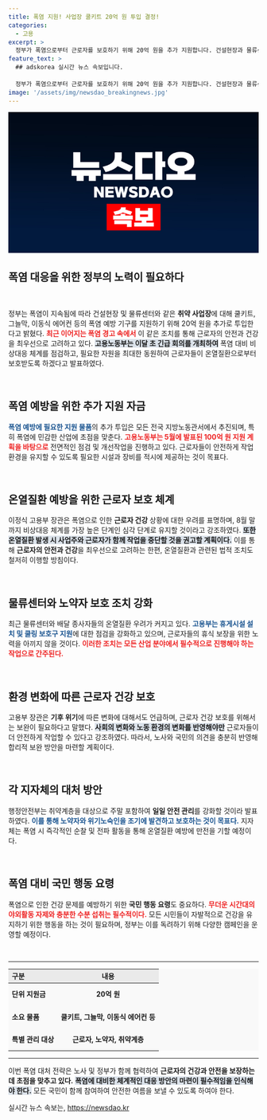 ```yaml
---
title: 폭염 지원! 사업장 쿨키트 20억 원 투입 결정!
categories:
  - 고용
excerpt: >
  정부가 폭염으로부터 근로자를 보호하기 위해 20억 원을 추가 지원합니다. 건설현장과 물류센터를 중심으로 쿨키트와 에어컨을 마련하며, 온열질환 예방을 위한 종합 대책을 가동합니다. 더위를 이겨내는 안전한 여름, 어떻게 대처할까요?
feature_text: >
  ## adskorea 실시간 뉴스 속보입니다.

  정부가 폭염으로부터 근로자를 보호하기 위해 20억 원을 추가 지원합니다. 건설현장과 물류센터를 중심으로 쿨키트와 에어컨을 마련하며, 온열질환 예방을 위한 종합 대책을 가동합니다. 더위를 이겨내는 안전한 여름, 어떻게 대처할까요?
image: '/assets/img/newsdao_breakingnews.jpg'
---
```


<p><img src="/assets/img/newsdao_breakingnews.jpg" alt="adskorea 속보" /></p>

<h2 data-ke-size="size26">폭염 대응을 위한 정부의 노력이 필요하다</h2>

<p data-ke-size="size16">&nbsp;</p>

<p>정부는 폭염이 지속됨에 따라 건설현장 및 물류센터와 같은 <b>취약 사업장</b>에 대해 쿨키트, 그늘막, 이동식 에어컨 등의 폭염 예방 기구를 지원하기 위해 20억 원을 추가로 투입한다고 밝혔다. <b><span style="color: #ee2323;">최근 이어지는 폭염 경고 속에서</span></b> 이 같은 조치를 통해 근로자의 안전과 건강을 최우선으로 고려하고 있다. <b><span style="background-color: #21538527;">고용노동부는 이달 초 긴급 회의를 개최하여</span></b> 폭염 대비 비상대응 체계를 점검하고, 필요한 자원을 최대한 동원하여 근로자들이 온열질환으로부터 보호받도록 하겠다고 발표하였다.</p>

<p data-ke-size="size16">&nbsp;</p>

<h2 data-ke-size="size26">폭염 예방을 위한 추가 지원 자금</h2>

<p><b><span style="color: #1a5490;">폭염 예방에 필요한 지원 물품</span></b>의 추가 투입은 모든 전국 지방노동관서에서 추진되며, 특히 폭염에 민감한 산업에 초점을 맞춘다. <b><span style="color: #ee2323;">고용노동부는 5월에 발표된 100억 원 지원 계획을 바탕으로</span></b> 전면적인 점검 및 개선작업을 진행하고 있다. 근로자들이 안전하게 작업 환경을 유지할 수 있도록 필요한 시설과 장비를 적시에 제공하는 것이 목표다.</p>

<p data-ke-size="size16">&nbsp;</p>

<h2 data-ke-size="size26">온열질환 예방을 위한 근로자 보호 체계</h2>

<p>이정식 고용부 장관은 폭염으로 인한 <b>근로자 건강</b> 상황에 대한 우려를 표명하며, 8월 말까지 비상대응 체계를 가장 높은 단계인 심각 단계로 유지할 것이라고 강조하였다. <b><span style="background-color: #21538527;">또한 온열질환 발생 시 사업주와 근로자가 함께 작업을 중단할 것을 권고할 계획이다.</span></b> 이를 통해 <b>근로자의 안전과 건강</b>을 최우선으로 고려하는 한편, 온열질환과 관련된 법적 조치도 철저히 이행할 방침이다.</p>

<p data-ke-size="size16">&nbsp;</p>

<h2 data-ke-size="size26">물류센터와 노약자 보호 조치 강화</h2>

<p>최근 물류센터와 배달 종사자들의 온열질환 우려가 커지고 있다. <b><span style="color: #1a5490;">고용부는 휴게시설 설치 및 쿨링 보호구 지원</span></b>에 대한 점검을 강화하고 있으며, 근로자들의 휴식 보장을 위한 노력을 아끼지 않을 것이다. <b><span style="color: #ee2323;">이러한 조치는 모든 산업 분야에서 필수적으로 진행해야 하는 작업으로 간주된다.</span></b></p>

<p data-ke-size="size16">&nbsp;</p>

<h2 data-ke-size="size26">환경 변화에 따른 근로자 건강 보호</h2>

<p>고용부 장관은 <b>기후 위기</b>에 따른 변화에 대해서도 언급하며, 근로자 건강 보호를 위해서는 보완이 필요하다고 말했다. <b><span style="background-color: #21538527;">사회의 변화와 노동 환경의 변화를 반영해야만</span></b> 근로자들이 더 안전하게 작업할 수 있다고 강조하였다. 따라서, 노사와 국민의 의견을 충분히 반영해 합리적 보완 방안을 마련할 계획이다.</p>

<p data-ke-size="size16">&nbsp;</p>

<h2 data-ke-size="size26">각 지자체의 대처 방안</h2>

<p>행정안전부는 취약계층을 대상으로 주말 포함하여 <b>일일 안전 관리</b>를 강화할 것이라 발표하였다. <b><span style="color: #1a5490;">이를 통해 노약자와 위기노숙인을 조기에 발견하고 보호하는 것이 목표다.</span></b> 지자체는 폭염 시 즉각적인 순찰 및 전파 활동을 통해 온열질환 예방에 만전을 기할 예정이다.</p>

<p data-ke-size="size16">&nbsp;</p>

<h2 data-ke-size="size26">폭염 대비 국민 행동 요령</h2>

<p>폭염으로 인한 건강 문제를 예방하기 위한 <b>국민 행동 요령</b>도 중요하다. <b><span style="color: #ee2323;">무더운 시간대의 야외활동 자제와 충분한 수분 섭취는 필수적이다.</span></b> 모든 시민들이 자발적으로 건강을 유지하기 위한 행동을 하는 것이 필요하며, 정부는 이를 독려하기 위해 다양한 캠페인을 운영할 예정이다.</p>

<p data-ke-size="size16">&nbsp;</p>

<hr />

<table style="width: 100%; border-collapse: collapse; background-color: #f9f9f9;">
    <thead>
        <tr>
            <th style="text-align: left; background-color: #eaeaea;"><b>구분</b></th>
            <th style="text-align: center; background-color: #eaeaea;"><b>내용</b></th>
        </tr>
    </thead>
    <tbody>
        <tr>
            <td style="text-align: left; height: 40px;"><b>단위 지원금</b></td>
            <td style="text-align: center; height: 40px;"><b>20억 원</b></td>
        </tr>
        <tr>
            <td style="text-align: left; height: 40px;"><b>소요 물품</b></td>
            <td style="text-align: center; height: 40px;"><b>쿨키트, 그늘막, 이동식 에어컨 등</b></td>
        </tr>
        <tr>
            <td style="text-align: left; height: 40px;"><b>특별 관리 대상</b></td>
            <td style="text-align: center; height: 40px;"><b>근로자, 노약자, 취약계층</b></td>
        </tr>
    </tbody>
</table>

<hr />

<p>이번 폭염 대처 전략은 노사 및 정부가 함께 협력하여 <b>근로자의 건강과 안전을 보장하는데 초점을 맞추고 있다.</b> <b><span style="background-color: #21538527;">폭염에 대비한 체계적인 대응 방안의 마련이 필수적임을 인식해야 한다.</span></b> 모든 국민이 함께 참여하여 안전한 여름을 보낼 수 있도록 하여야 한다.</p>
실시간 뉴스 속보는, <a href="https://newsdao.kr" rel="dofollow">https://newsdao.kr</a>


